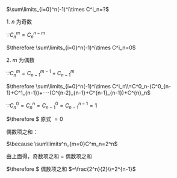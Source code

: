 $\sum\limits_{i=0}^n(-1)^i\times C^i_n=?$

$1.\: n$ 为奇数

$\because C^m_n=C^{n-m}_n$

$\therefore \sum\limits_{i=0}^n(-1)^i\times C^i_n=0$

$2.\:m$ 为偶数

$\because C^m_n=C^{m-1}_{n-1}+C^{m}_{n-1}$

$\therefore \sum\limits_{i=0}^n(-1)^i\times C^i_n\\=C^0_n-(C^0_{n-1}+C^1_{n-1})+···-(C^{n-2}_{n-1}+C^{n-1}_{n-1})+C^{n}_n$

$\because C^0_n=C^n_n=C^0_{n-1}=C^{n-1}_{n-1}=1$

$\therefore $ 原式 $=0$



偶数项之和：

$\because \sum\limits^n_{m=0}C^m_n=2^n$

由上面得，奇数项之和 $=$ 偶数项之和 

$\therefore $ 偶数项之和 $=\frac{2^n}{2}\\=2^{n-1}$

